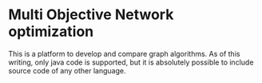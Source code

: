 # Multi Objective Network optimization

This is a platform to develop and compare graph algorithms. As of this writing,
only java code is supported, but it is absolutely possible to include source
code of any other language.
